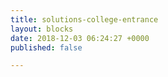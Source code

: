 ```yaml
---
title: solutions-college-entrance
layout: blocks
date: 2018-12-03 06:24:27 +0000
published: false

---
```

